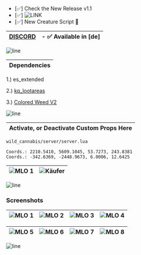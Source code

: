 - [✅] Check the New Release v1.1
- [✅] ![LINK](https://github.com/bylickilabs/Ultimate-Weed-Project/releases/tag/WeedMLO)
- [✅] New Creature Script :tada:

|[DISCORD](https://discord.com/invite/mpz2hJ6PM6)|- ✅ Available in [de]|
|---|---|

![line](https://github.com/bylickilabs/bylickilabs/assets/109308073/bfd77a60-d426-4470-b417-fdbab0166188) 

|Dependencies|
|---|


1.) es_extended

2.) [kq_lootareas](https://kuzquality.com/package/5355106)

3.) [Colored Weed V2](https://bzzz.tebex.io/package/5954200)

![line](https://github.com/bylickilabs/bylickilabs/assets/109308073/bfd77a60-d426-4470-b417-fdbab0166188) 

|Activate, or Deactivate Custom Props Here|
|---|

```yarn
wild_cannabis/server/server.lua
```

```yarn
Coords.: 2210.5410, 5609.1045, 53.7273, 243.8381
Coords.: -342.6369, -2448.9673, 6.0006, 12.6425
```
|![MLO 1](https://github.com/user-attachments/assets/0b429fe3-67d2-4ca1-af12-4cb1da93ea88)|![Käufer](https://github.com/user-attachments/assets/c82f4b33-6881-4037-a229-a2f6c8c61927)|
|---|---|

![line](https://github.com/bylickilabs/bylickilabs/assets/109308073/bfd77a60-d426-4470-b417-fdbab0166188) 

### Screenshots
|![MLO 1](https://github.com/user-attachments/assets/cc8da794-c775-4525-a53e-d18375282303)|![MLO 2](https://github.com/user-attachments/assets/a83eb63e-3d8a-420e-a8c8-2ad5af28dcf8)|![MLO 3](https://github.com/user-attachments/assets/011f9799-d00f-440a-90cf-b41d0d0f8cec)|![MLO 4](https://github.com/user-attachments/assets/da32a0a5-9292-45c6-803c-9af6a8cee31a)|
|---|---|---|---|

![MLO 5](https://github.com/user-attachments/assets/d5a3116a-1df0-482e-84e3-23ac505b1e4b)|![MLO 6](https://github.com/user-attachments/assets/4031d927-6e8f-4688-8bac-fbe8f9341140)|![MLO 7](https://github.com/user-attachments/assets/043a38af-b3dc-4234-b880-b3d691f70e2b)|![MLO 8](https://github.com/user-attachments/assets/e11e8c06-80e1-4049-8aef-ca2d921592fc)|
|---|---|---|---|

![line](https://github.com/bylickilabs/bylickilabs/assets/109308073/bfd77a60-d426-4470-b417-fdbab0166188) 
